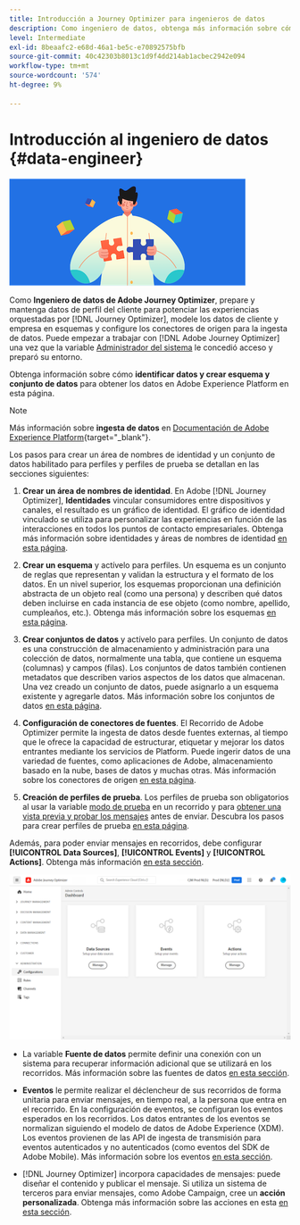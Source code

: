```yaml
---
title: Introducción a Journey Optimizer para ingenieros de datos
description: Como ingeniero de datos, obtenga más información sobre cómo trabajar con Journey Optimizer
level: Intermediate
exl-id: 8beaafc2-e68d-46a1-be5c-e70892575bfb
source-git-commit: 40c42303b8013c1d9f4dd214ab1acbec2942e094
workflow-type: tm+mt
source-wordcount: '574'
ht-degree: 9%

---
```


# Introducción al ingeniero de datos {#data-engineer}

![ingeniero de datos](assets/do-not-localize/user-1.png)

Como **Ingeniero de datos de Adobe Journey Optimizer**, prepare y mantenga datos de perfil del cliente para potenciar las experiencias orquestadas por [!DNL Journey Optimizer], modele los datos de cliente y empresa en esquemas y configure los conectores de origen para la ingesta de datos. Puede empezar a trabajar con [!DNL Adobe Journey Optimizer] una vez que la variable [Administrador del sistema](administrator.md) le concedió acceso y preparó su entorno.


Obtenga información sobre cómo **identificar datos y crear esquema y conjunto de datos** para obtener los datos en Adobe Experience Platform en esta página.

>[!NOTE]
>
>Más información sobre **ingesta de datos** en [Documentación de Adobe Experience Platform](https://experienceleague.adobe.com/docs/experience-platform/ingestion/home.html?lang=es){target=&quot;_blank&quot;}.

Los pasos para crear un área de nombres de identidad y un conjunto de datos habilitado para perfiles y perfiles de prueba se detallan en las secciones siguientes:

1. **Crear un área de nombres de identidad**. En Adobe [!DNL Journey Optimizer], **Identidades** vincular consumidores entre dispositivos y canales, el resultado es un gráfico de identidad. El gráfico de identidad vinculado se utiliza para personalizar las experiencias en función de las interacciones en todos los puntos de contacto empresariales.  Obtenga más información sobre identidades y áreas de nombres de identidad [en esta página](../../segment/get-started-identity.md).

1. **Crear un esquema** y actívelo para perfiles. Un esquema es un conjunto de reglas que representan y validan la estructura y el formato de los datos. En un nivel superior, los esquemas proporcionan una definición abstracta de un objeto real (como una persona) y describen qué datos deben incluirse en cada instancia de ese objeto (como nombre, apellido, cumpleaños, etc.).  Obtenga más información sobre los esquemas [en esta página](../get-started-schemas.md).

1. **Crear conjuntos de datos** y actívelo para perfiles. Un conjunto de datos es una construcción de almacenamiento y administración para una colección de datos, normalmente una tabla, que contiene un esquema (columnas) y campos (filas). Los conjuntos de datos también contienen metadatos que describen varios aspectos de los datos que almacenan. Una vez creado un conjunto de datos, puede asignarlo a un esquema existente y agregarle datos. Más información sobre los conjuntos de datos [en esta página](../get-started-datasets.md).

1. **Configuración de conectores de fuentes**. El Recorrido de Adobe Optimizer permite la ingesta de datos desde fuentes externas, al tiempo que le ofrece la capacidad de estructurar, etiquetar y mejorar los datos entrantes mediante los servicios de Platform. Puede ingerir datos de una variedad de fuentes, como aplicaciones de Adobe, almacenamiento basado en la nube, bases de datos y muchas otras. Más información sobre los conectores de origen [en esta página](../get-started-sources.md).

1. **Creación de perfiles de prueba**. Los perfiles de prueba son obligatorios al usar la variable [modo de prueba](../../building-journeys/testing-the-journey.md) en un recorrido y para [obtener una vista previa y probar los mensajes](../../design/preview.md) antes de enviar. Descubra los pasos para crear perfiles de prueba [en esta página](../../segment/creating-test-profiles.md).


Además, para poder enviar mensajes en recorridos, debe configurar **[!UICONTROL Data Sources]**, **[!UICONTROL Events]** y **[!UICONTROL Actions]**. Obtenga más información [en esta sección](../../configuration/about-data-sources-events-actions.md).

![](../assets/admin-menu.png)

* La variable **Fuente de datos** permite definir una conexión con un sistema para recuperar información adicional que se utilizará en los recorridos. Más información sobre las fuentes de datos [en esta sección](../../datasource/about-data-sources.md).

* **Eventos** le permite realizar el déclencheur de sus recorridos de forma unitaria para enviar mensajes, en tiempo real, a la persona que entra en el recorrido. En la configuración de eventos, se configuran los eventos esperados en los recorridos. Los datos entrantes de los eventos se normalizan siguiendo el modelo de datos de Adobe Experience (XDM). Los eventos provienen de las API de ingesta de transmisión para eventos autenticados y no autenticados (como eventos del SDK de Adobe Mobile). Más información sobre los eventos [en esta sección](../../event/about-events.md).

* [!DNL Journey Optimizer] incorpora capacidades de mensajes: puede diseñar el contenido y publicar el mensaje. Si utiliza un sistema de terceros para enviar mensajes, como Adobe Campaign, cree un **acción personalizada**. Obtenga más información sobre las acciones en esta [en esta sección](../../action/action.md).
